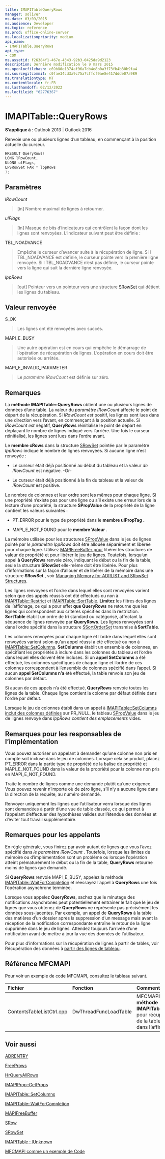 ```yaml
---
title: IMAPITableQueryRows
manager: soliver
ms.date: 03/09/2015
ms.audience: Developer
ms.topic: reference
ms.prod: office-online-server
ms.localizationpriority: medium
api_name:
- IMAPITable.QueryRows
api_type:
- COM
ms.assetid: f26384f1-467e-4343-92b3-0425da9d2123
description: Dernière modification le 9 mars 2015
ms.openlocfilehash: e69b80e1374af96a7db4e8b0a3f73fb4b30b9fa4
ms.sourcegitcommit: c0fae34cd3a9c75a7cffcf9ae8e417ddde07a989
ms.translationtype: MT
ms.contentlocale: fr-FR
ms.lasthandoff: 02/12/2022
ms.locfileid: "62776367"
---
```

# <a name="imapitablequeryrows"></a>IMAPITable::QueryRows

  
  
**S’applique à** : Outlook 2013 | Outlook 2016 
  
Renvoie une ou plusieurs lignes d’un tableau, en commençant à la position actuelle du curseur.
  
```cpp
HRESULT QueryRows(
LONG lRowCount,
ULONG ulFlags,
LPSRowSet FAR * lppRows
);
```

## <a name="parameters"></a>Paramètres

 _lRowCount_
  
> [in] Nombre maximal de lignes à retourner.
    
 _ulFlags_
  
> [in] Masque de bits d’indicateurs qui contrôlent la façon dont les lignes sont renvoyées. L’indicateur suivant peut être définie :
    
TBL_NOADVANCE 
  
> Empêche le curseur d’avancer suite à la récupération de ligne. Si l TBL_NOADVANCE est définie, le curseur pointe vers la première ligne renvoyée. Si l TBL_NOADVANCE n’est pas définie, le curseur pointe vers la ligne qui suit la dernière ligne renvoyée.
    
 _lppRows_
  
> [out] Pointeur vers un pointeur vers une structure [SRowSet](srowset.md) qui détient les lignes du tableau. 
    
## <a name="return-value"></a>Valeur renvoyée

S_OK 
  
> Les lignes ont été renvoyées avec succès.
    
MAPI_E_BUSY 
  
> Une autre opération est en cours qui empêche le démarrage de l’opération de récupération de lignes. L’opération en cours doit être autorisée ou arrêtée.
    
MAPI_E_INVALID_PARAMETER 
  
> Le  _paramètre IRowCount_ est définie sur zéro. 
    
## <a name="remarks"></a>Remarques

La **méthode IMAPITable::QueryRows** obtient une ou plusieurs lignes de données d’une table. La valeur du  _paramètre IRowCount_ affecte le point de départ de la récupération. Si  _IRowCount est_ positif, les lignes sont lues dans une direction vers l’avant, en commençant à la position actuelle. Si  _IRowCount est_ négatif, **QueryRows** réinitialise le point de départ en déplaçant le nombre de lignes indiqué vers l’arrière. Une fois le curseur réinitialisé, les lignes sont lues dans l’ordre avant. 
  
Le **membre cRows** dans la structure [SRowSet](srowset.md) pointée par le paramètre  _lppRows_ indique le nombre de lignes renvoyées. Si aucune ligne n’est renvoyée : 
  
- Le curseur était déjà positionné au début du tableau et la valeur  _de IRowCount_ est négative. -Or- 
    
- Le curseur était déjà positionné à la fin du tableau et la valeur de  _IRowCount_ est positive. 
    
Le nombre de colonnes et leur ordre sont les mêmes pour chaque ligne. Si une propriété n’existe pas pour une ligne ou s’il existe une erreur lors de la lecture d’une propriété, la structure **SPropValue** de la propriété de la ligne contient les valeurs suivantes : 
  
- PT_ERROR pour le type de propriété dans le **membre ulPropTag** . 
    
- MAPI_E_NOT_FOUND pour le **membre Valeur** . 
    
La mémoire utilisée pour les structures [SPropValue](spropvalue.md) dans le jeu de lignes pointé par  _le paramètre lppRows_ doit être allouée séparément et libérée pour chaque ligne. Utilisez [MAPIFreeBuffer pour](mapifreebuffer.md) libérer les structures de valeur de propriété et pour libérer le jeu de lignes. Toutefois, lorsqu’un appel **à QueryRows** renvoie zéro, indiquant le début ou la fin de la table, seule la structure **SRowSet** elle-même doit être libérée. Pour plus d’informations sur la façon d’allouer et de libérer de la mémoire dans une structure **SRowSet** , voir [Managing Memory for ADRLIST and SRowSet Structures](managing-memory-for-adrlist-and-srowset-structures.md).
  
Les lignes renvoyées et l’ordre dans lequel elles sont renvoyées varient selon que des appels réussis ont été effectués ou non à [IMAPITable::Restrict](imapitable-restrict.md) et [IMAPITable::SortTable](imapitable-sorttable.md). **Limitez** les filtres des lignes de l’affichage, ce qui a pour effet **que QueryRows** ne retourne que les lignes qui correspondent aux critères spécifiés dans la restriction. **SortTable** établit un ordre de tri standard ou catégorisé, affectant la séquence de lignes renvoyée par **QueryRows**. Les lignes renvoyées sont dans l’ordre spécifié dans la structure [SSortOrderSet](ssortorderset.md) transmise **à SortTable**.
  
Les colonnes renvoyées pour chaque ligne et l’ordre dans lequel elles sont renvoyées varient selon qu’un appel réussi a été effectué ou non à [IMAPITable::SetColumns](imapitable-setcolumns.md). **SetColumns** établit un ensemble de colonnes, en spécifiant les propriétés à inclure dans les colonnes du tableau et l’ordre dans lequel elles doivent être incluses. Si un **appel SetColumns** a été effectué, les colonnes spécifiques de chaque ligne et l’ordre de ces colonnes correspondent à l’ensemble de colonnes spécifié dans l’appel. Si aucun **appel SetColumns n’a** été effectué, la table renvoie son jeu de colonnes par défaut. 
  
Si aucun de ces appels n’a été effectué, **QueryRows** renvoie toutes les lignes de la table. Chaque ligne contient la colonne par défaut définie dans l’ordre par défaut. 
  
Lorsque le jeu de colonnes établi dans un appel à [IMAPITable::SetColumns inclut des colonnes définies](imapitable-setcolumns.md) sur PR_NULL, le tableau [SPropValue](spropvalue.md) dans le jeu de lignes renvoyé dans  _lppRows contient des emplacements_ vides. 
  
## <a name="notes-to-implementers"></a>Remarques pour les responsables de l’implémentation

Vous pouvez autoriser un appelant à demander qu’une colonne non pris en compte soit incluse dans le jeu de colonnes. Lorsque cela se produit, placez PT_ERROR dans la partie type de propriété de la balise de propriété et MAPI_E_NOT_FOUND dans la valeur de la propriété pour la colonne non pris en MAPI_E_NOT_FOUND. 
  
Traite le nombre de lignes comme une demande plutôt qu’une exigence. Vous pouvez revenir n’importe où de zéro ligne, s’il n’y a aucune ligne dans la direction de la requête, au numéro demandé. 
  
Renvoyer uniquement les lignes que l’utilisateur verra lorsque des lignes sont demandées à partir d’une vue de table classée, ce qui permet à l’appelant d’effectuer des hypothèses valides sur l’étendue des données et d’éviter tout travail supplémentaire. 
  
## <a name="notes-to-callers"></a>Remarques pour les appelants

En règle générale, vous finirez par avoir autant de lignes que vous l’avez spécifié dans _le paramètre lRowCount_ . Toutefois, lorsque les limites de mémoire ou d’implémentation sont un problème ou lorsque l’opération atteint prématurément le début ou la fin de la table, **QueryRows** retourne moins de lignes que demandé. 
  
Si **QueryRows** renvoie MAPI_E_BUSY, appelez la méthode [IMAPITable::WaitForCompletion](imapitable-waitforcompletion.md) et réessayez l’appel à **QueryRows** une fois l’opération asynchrone terminée. 
  
Lorsque vous appelez **QueryRows**, sachez que le minutage des notifications asynchrones peut potentiellement entraîner le fait que le jeu de lignes que vous obtenez de **QueryRows** ne représente pas précisément les données sous-jacentes. Par exemple, un appel de **QueryRows** à la table des matières d’un dossier après la suppression d’un message mais avant la réception de la notification correspondante entraîne le retour de la ligne supprimée dans le jeu de lignes. Attendez toujours l’arrivée d’une notification avant de mettre à jour la vue des données de l’utilisateur. 
  
Pour plus d’informations sur la récupération de lignes à partir de tables, voir Récupération des données à [partir des lignes de tableau](retrieving-data-from-table-rows.md).
  
## <a name="mfcmapi-reference"></a>Référence MFCMAPI

Pour voir un exemple de code MFCMAPI, consultez le tableau suivant.
  
|**Fichier**|**Fonction**|**Commentaire**|
|:-----|:-----|:-----|
|ContentsTableListCtrl.cpp  <br/> |DwThreadFuncLoadTable  <br/> |MFCMAPI utilise la **méthode IMAPITable::QueryRows** pour récupérer les lignes de la table à charger dans l’affichage. |
   
## <a name="see-also"></a>Voir aussi



[ADRENTRY](adrentry.md)
  
[FreeProws](freeprows.md)
  
[HrQueryAllRows](hrqueryallrows.md)
  
[IMAPIProp::GetProps](imapiprop-getprops.md)
  
[IMAPITable::SetColumns](imapitable-setcolumns.md)
  
[IMAPITable::WaitForCompletion](imapitable-waitforcompletion.md)
  
[MAPIFreeBuffer](mapifreebuffer.md)
  
[SRow](srow.md)
  
[SRowSet](srowset.md)
  
[IMAPITable : IUnknown](imapitableiunknown.md)


[MFCMAPI comme un exemple de Code](mfcmapi-as-a-code-sample.md)

